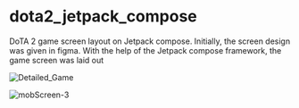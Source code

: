 # dota2_jetpack_compose
DoTA 2 game screen layout on Jetpack compose. Initially, the screen design was given in figma.
With the help of the Jetpack compose framework, the game screen was laid out

![Detailed_Game](https://user-images.githubusercontent.com/83759412/154035569-fe183b78-99f1-43f1-b978-ba11455d3b37.png)

![mobScreen-3](https://user-images.githubusercontent.com/83759412/154035530-242c6741-5c39-4312-be35-861e2dfdb767.png)
